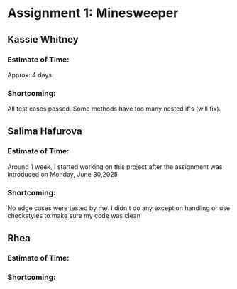 # Assignment 1: Minesweeper

##   Kassie Whitney
### Estimate of Time: 
Approx: 4 days
### Shortcoming: 
All test cases passed. Some methods have too many nested if's (will fix). 

##   Salima Hafurova
### Estimate of Time: 
Around 1 week, I started working on this project after the assignment was introduced on Monday, June 30,2025
### Shortcoming:
No edge cases were tested by me. I didn't do any exception handling or use checkstyles to make sure my code was clean
##   Rhea
### Estimate of Time: 
### Shortcoming: